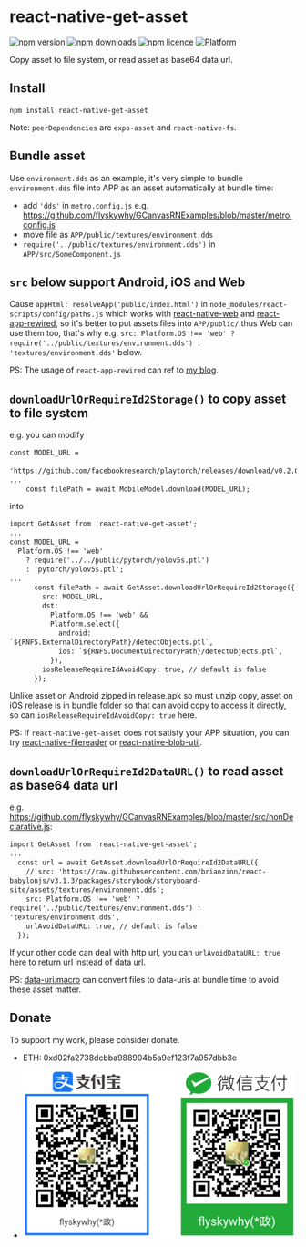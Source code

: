 # react-native-get-asset

[![npm version](http://img.shields.io/npm/v/react-native-get-asset.svg?style=flat-square)](https://npmjs.org/package/react-native-get-asset "View this project on npm")
[![npm downloads](http://img.shields.io/npm/dm/react-native-get-asset.svg?style=flat-square)](https://npmjs.org/package/react-native-get-asset "View this project on npm")
[![npm licence](http://img.shields.io/npm/l/react-native-get-asset.svg?style=flat-square)](https://npmjs.org/package/react-native-get-asset "View this project on npm")
[![Platform](https://img.shields.io/badge/platform-ios%20%7C%20android%20%7C%20web-989898.svg?style=flat-square)](https://npmjs.org/package/react-native-get-asset "View this project on npm")

Copy asset to file system, or read asset as base64 data url.

## Install

    npm install react-native-get-asset

Note: `peerDependencies` are `expo-asset` and `react-native-fs`.

## Bundle asset

Use `environment.dds` as an example, it's very simple to bundle `environment.dds` file into APP as an asset automatically at bundle time:

* add `'dds'` in `metro.config.js` e.g. <https://github.com/flyskywhy/GCanvasRNExamples/blob/master/metro.config.js>
* move file as `APP/public/textures/environment.dds`
* `require('../public/textures/environment.dds')` in `APP/src/SomeComponent.js`

## `src` below support Android, iOS and Web

Cause `appHtml: resolveApp('public/index.html')` in `node_modules/react-scripts/config/paths.js` which works with [react-native-web](https://github.com/necolas/react-native-web) and [react-app-rewired](https://github.com/timarney/react-app-rewired), so it's better to put assets files into `APP/public/` thus Web can use them too, that's why e.g. `src: Platform.OS !== 'web' ? require('../public/textures/environment.dds') : 'textures/environment.dds'` below.

PS: The usage of `react-app-rewired` can ref to [my blog](https://github.com/flyskywhy/g/blob/master/i%E4%B8%BB%E8%A7%82%E7%9A%84%E4%BD%93%E9%AA%8C%E6%96%B9%E5%BC%8F/t%E5%BF%AB%E4%B9%90%E7%9A%84%E4%BD%93%E9%AA%8C/%E7%94%B5%E4%BF%A1/Tool/%E7%BC%96%E7%A8%8B%E8%AF%AD%E8%A8%80/JavaScript/React%E4%BD%BF%E7%94%A8%E8%AF%A6%E8%A7%A3.md#rn--060-%E7%9A%84%E5%AE%89%E8%A3%85-react-native-web).

## `downloadUrlOrRequireId2Storage()` to copy asset to file system

e.g. you can modify
```
const MODEL_URL =
  'https://github.com/facebookresearch/playtorch/releases/download/v0.2.0/yolov5s.ptl';
...
    const filePath = await MobileModel.download(MODEL_URL);

```
into
```
import GetAsset from 'react-native-get-asset';
...
const MODEL_URL =
  Platform.OS !== 'web'
    ? require('../../public/pytorch/yolov5s.ptl')
    : 'pytorch/yolov5s.ptl';
...
      const filePath = await GetAsset.downloadUrlOrRequireId2Storage({
        src: MODEL_URL,
        dst:
          Platform.OS !== 'web' &&
          Platform.select({
            android: `${RNFS.ExternalDirectoryPath}/detectObjects.ptl`,
            ios: `${RNFS.DocumentDirectoryPath}/detectObjects.ptl`,
          }),
        iosReleaseRequireIdAvoidCopy: true, // default is false
      });
```
Unlike asset on Android zipped in release.apk so must unzip copy, asset on iOS release is in bundle folder so that can avoid copy to access it directly, so can `iosReleaseRequireIdAvoidCopy: true` here.

PS: If `react-native-get-asset` does not satisfy your APP situation, you can try [react-native-filereader](https://github.com/flyskywhy/react-native-filereader) or [react-native-blob-util](https://github.com/RonRadtke/react-native-blob-util).

## `downloadUrlOrRequireId2DataURL()` to read asset as base64 data url

e.g. <https://github.com/flyskywhy/GCanvasRNExamples/blob/master/src/nonDeclarative.js>:
```
import GetAsset from 'react-native-get-asset';
...
  const url = await GetAsset.downloadUrlOrRequireId2DataURL({
    // src: 'https://raw.githubusercontent.com/brianzinn/react-babylonjs/v3.1.3/packages/storybook/storyboard-site/assets/textures/environment.dds';
    src: Platform.OS !== 'web' ? require('../public/textures/environment.dds') : 'textures/environment.dds',
    urlAvoidDataURL: true, // default is false
  });
```
If your other code can deal with http url, you can `urlAvoidDataURL: true` here to return url instead of data url.

PS: [data-uri.macro](https://github.com/Andarist/data-uri.macro) can convert files to data-uris at bundle time to avoid these asset matter.

## Donate
To support my work, please consider donate.

- ETH: 0xd02fa2738dcbba988904b5a9ef123f7a957dbb3e

- <img src="https://raw.githubusercontent.com/flyskywhy/flyskywhy/main/assets/alipay_weixin.png" width="500">
